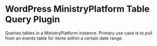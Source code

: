 # WordPress MinistryPlatform Table Query Plugin

Queries tables in a MinistryPlatform instance.  Primary use case is to pull from an events table for items within a certain date range.